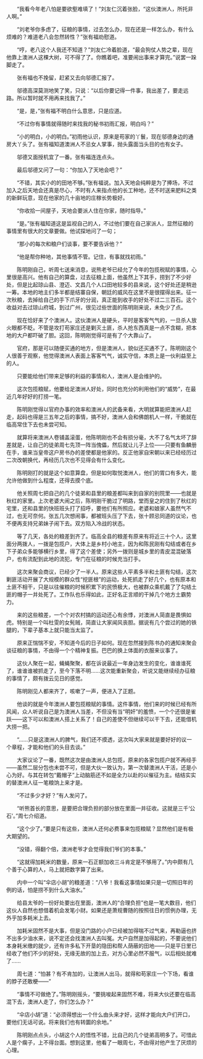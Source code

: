 　　“我看今年老八怕是要欲壑难填了！”刘友仁沉着张脸，“这伙澳洲人，所托非人啊。”

　　“刘老爷你多虑了，征粮的事情，过去怎么办，现在还是一样怎么办，有什么烦难的？难道老八会忽然转性？”张有福劝慰道。

　　“哼，老八这个人我还不知道？”刘友仁冷着脸道，“最会狗仗人势之辈，现在他靠上澳洲人这棵大树，可不得了了。你瞧着吧，准要闹出事来才算完。”说罢一跺脚走了。

　　张有福也不挽留，赶紧又去向邬德汇报了。

　　邬德高深莫测地笑了笑，只说：“以后你要记得一件事，我出差了，要走远路。所以暂时就不用再来找我了。”

　　“是，是，”张有福不明白什么意思，只是应道。

　　“不过你有事情就得随时来找我的秘书初雨汇报，明白吗？”

　　“小的明白，小的明白。”初雨他认识，原来是苟家的丫鬟，现在邬德身边的通房大丫头了。张有福知道澳洲人不忌女人掌事，抛头露面当头目的也有女子。

　　邬德又面授机宜了一番。张有福连连点头。

　　最后邬德又问了一句：“你加入了天地会吧？”

　　“不错，其实小的的田地不够。”张有福说。加入天地会纯粹是为了捧场，不过加入之后天地会还真是尽心，不时有人来指点他的长工种地，还不时送来肥料之类的新鲜玩意，现在他家的几十亩地的庄稼长势极好。

　　“你收拾一间屋子，天地会要派人住在你家，随时指导。”

　　“是。”张有福知道这是监视自己的人，不过他们要在自己家派人，显然征粮的事情里有很大的文章要做。他试探地问了一句；

　　“那小的每次和粮户们谈事，要不要告诉他？”

　　“他是帮你种地，其他事情不管。记住，有事就找初雨。”

　　陈明刚自己，听周七送来消息，说熊老爷已经允了今年的包揽税赋的事情，心里很是高兴。他有自己的算盘，过去征粮上面，他虽然上下其手，捞到了不少好处，但是比起琼山县、澄迈、文昌几个人口田地较多的县来说，这个好处还是稍逊一筹。本地的地主们多半都是结寨自保，朝廷的威风在这里不是很摆得出来。征一次秋粮，去掉给自己的手下爪牙的分润，真正能到收手的好处不过二三百石。这个收益对去过琼山府城，到过广州，很见过些世面的陈明刚来说，未免少了点。

　　现在恰好来了个澳洲人。这伙澳洲人是硬头，平时是客客气气的，一旦杀人放火眼都不眨。不管是攻打苟家庄还是剿灭土匪，杀人抢东西真是一点不含糊，把本地的大户都吓破了胆。这回，陈明刚觉得可是有了个大靠山了。

　　官府，那是可以随便买通的地方，但是澳洲人，貌似还买通不了。陈明刚这个人很善于观察，他觉得澳洲人表面上客客气气，诚实守信，本质上是一伙利益至上的人。

　　只要能给他们带来足够的利益的事情和人，澳洲人是会维护的。

　　这次包揽粮赋，他要给足澳洲人好处，同时也充分的利用他们的“威势”，在最近几年好好的打捞一笔。

　　陈明刚觉得以官府办事的效率和澳洲人的武备来看，大明就算能把澳洲人赶走，起码也得是三五年之后的事情，搞不好，澳洲人会和佛朗机人一样，干脆就在临高常住下去也未尝可知。

　　就算将来澳洲人卷铺盖滚蛋，他陈明刚也不会有损分毫，大不了名气太坏了辞差就是，让自己的徒弟周七先顶一阵当傀儡，然后就让儿子上位——只要有鱼麟册在手，谁来当皇帝这户房书办的差使都是他家的。反正他家自宋朝以来已经经历过二次改朝换代，再经历几次也不见得会有什么变化。

　　陈明刚打的就是这个如意算盘，但是如何取悦澳洲人，他们的胃口有多大，能允许他做到什么程度，还得去摸个底。

　　他关照周七把自己的几个徒弟和县里的粮差都叫来到自家的别院里——也就是秋红的家里。上次老婆大闹之后，陈明刚干脆过了明路，堂而皇之的住到了秋红的宅里，还和县里的快班班头打了招呼，要他们有所照应。老婆和娘家人虽然气不过，也无可奈何。张五几次想闹事，都被班头压了下去，张十顾忌同道的议论，也不便再支持兄弟妹子闹下去。双方陷入冷战的状态。

　　等了几天，各处的粮差到齐了。临高全县的粮差有原来有将近三十个人，这里面分两拨人，一拨是包揽户，大体上是乡村小地主，因为和陈民刚有勾结或者在乡下子弟众多能够横行乡里，得了这个差使；另外一拨则是城乡里的青皮混混破落户，也有流配到此地的流犯，专门在征粮的时候充当打手。

　　这次来聚会商议，已经少了一半人。原来这些人平素多半和土匪有勾结，这次剿匪活动开展了大规模的群众性“挖匪根”的运动，处死抓走了好几个，也有原本和土匪不相干，只是以往催粮的时候积累下的民愤极大，也被群众乘机戴了了勾结土匪的帽子一并处死了。工作队也乐得如此，正好名正言顺的干掉几个地方土霸势力。

　　来的这些粮差，一个个对农村搞的运动还心有余悸，对澳洲人简直是畏惧如虎。特别是一个叫杜雯的女髡贼，简直让大家闻风丧胆。据说有几个尝过的她的铁腿的，下辈子基本上就只能当太监了。

　　原来正惴惴不安，不知道今后的日子如何。现在忽然接到陈书办的通知来聚会谈征粮的事情，不由得一个个精神复振。巴巴的换上体面的衣服来议事了。

　　这伙人聚在一起，蝇蝇聚聚，都在诉说最近一年身边发生的变化，谁谁谁死了，谁谁谁被抓走了，至今下落不明……这次能重新聚会，听说又能继续经办征粮的事情了，颇有拨云见日的感觉。

　　陈明刚见人都来齐了，咳嗽了一声，便进入了正题。

　　他谈的就是今年澳洲人要包揽粮赋的事情。这件事情，他们来的时候已经有所风闻，众人听说自己是为澳洲人当差，不但没有当“明奸”的羞愤，一个个还很是雀跃——这下可以和澳洲人搭上关系了！自己的差使不但继续可以干下去，还能借机大捞一把。

　　“……只是这澳洲人的脾气，我们还不摸透，这次叫大家来就是要好好的议一个章程，才能和他们的头目去谈。”

　　大家议论了一番，既然这次是由澳洲人总包揽，原来的各家包揽户就不再经手——虽然二层分包也未尝不可，但是大伙一致认为，第一次替澳洲人干活，还是小心为好。与其在转包“戴帽子”上动脑筋还不如是全力以赴的以催征为主。结结实实的替澳洲人征一笔粮饷上来才是。

　　“不过多少才好？”有人发问了。

　　“听熊首长的意思，是要把合理负担的部分放在里面一并征收。这就是三千‘公石’。”周七介绍道。

　　“这个少了。”要是只有这些，澳洲人还何必费事来包揽粮赋？显然他们是有极大期望的。

　　“没错，得翻个倍，澳洲老爷才会觉得我们爷们的本事。”

　　“这就得加耗米的数量，原来一石正额加收三斗肯定是不够用了。”内中颇有几个善于心算的人，马上就把数字算了出来。

　　内中一个叫“伞店小胡”的粮差道：“八爷！我看这事情如果只是一切照旧年的例的话，怕是捞不到什么大油水。”

　　给县太爷的一份好处要出在里面，澳洲人的“合理负担”也是一笔大数目，他们这伙人自然也想借着机会发笔小财。如果还是萧规曹随的按照往日的惯例办理，无外乎加多耗米上去。

　　加耗米固然不是大事，但是没门路的小户已经被加得喘不过气来，再勒逼也挤不出多少油水来，说不定还会找澳洲人去叫冤。大户自然是加得起的，不要说他们本身耗米缴的就少，还有许多私下开垦的隐田和帮人荫蔽的田地——只是平日里已经收了他们不少的好处，无缘无故的加上去，对方心里必然不服气，以后相处就难了……

　　周七道：“怕甚？有不肯加的，让澳洲人出马，就得和苟家庄一个下场，看谁的脖子还敢梗——”

　　“事情不可做绝了。”陈明刚摇头，“要挑唆起来固然不难，将来大伙还要在临高混下去，澳洲人走了，你们怎么办？”

　　“伞店小胡”道：“必须得想出一个什么由头来才好，这样才能向大户们开口，要他们无话可说。将来我们也有转圜的余地。”

　　陈明刚点点头，小胡这个人的悟性不错，比自己的几个徒弟高明多了。可惜此人是个瘸子，上不得台面。想到这里，他看了一眼周七，不由得对他产生了厌烦的心理。
